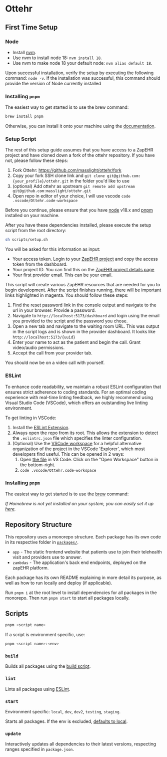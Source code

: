 # Ottehr

## First Time Setup

### Node

- Install [nvm](https://github.com/nvm-sh/nvm#installing-and-updating).
- Use nvm to install node 18: `nvm install 18`.
- Use nvm to make node 18 your default node: `nvm alias default 18`.

Upon successful installation, verify the setup by executing the following command: `node -v`. If the installation was successful, this command should provide the version of Node currently installed

### Installing `pnpm`

The easiest way to get started is to use the brew command:

```bash
brew install pnpm
```

Otherwise, you can install it onto your machine using the [documentation](https://pnpm.io/installation).

### Setup Script

The rest of this setup guide assumes that you have access to a ZapEHR project and have cloned down a fork of the ottehr repository. If you have not, please follow these steps:

1. Fork Ottehr: https://github.com/masslight/ottehr/fork
2. Copy your fork SSH clone link and `git clone git@github.com:{your_profile}/ottehr.git` in the folder you'd like to use
3. (optional) Add ottehr as upstream `git remote add upstream git@github.com:masslight/ottehr.git`
4. Open repo in editor of your choice, I will use vscode `code .vscode/Ottehr.code-workspace`

Before you continue, please ensure that you have [node](#node) v18.x and [pnpm](#installing-pnpm) installed on your machine.

After you have these dependencies installed, please execute the setup script from the root directory:

```bash
sh scripts/setup.sh
```

You will be asked for this information as input:

- Your access token. Login to your [ZapEHR project](https://console.zapehr.com) and copy the access token from the dashboard.
- Your project ID. You can find this on the [ZapEHR project details page](https://console.zapehr.com/project)
- Your first provider email. This can be your email.

This script will create various ZapEHR resources that are needed for you to begin development. After the script finishes running, there will be important links highlighted in magenta. You should follow these steps:

1. Find the reset password link in the console output and navigate to the url in your browser. Provide a password.
2. Navigate to `http://localhost:5173/dashboard` and login using the email you provided to the script and the password you chose.
3. Open a new tab and navigate to the waiting room URL. This was output in the script logs and is shown in the provider dashboard. It looks like `http://localhost:5173/{uuid}`
4. Enter your name to act as the patient and begin the call. Grant video/audio permissions.
5. Accept the call from your provider tab.

You should now be on a video call with yourself.

### ESLint

To enhance code readability, we maintain a robust ESLint configuration that ensures strict adherence to coding standards. For an optimal coding experience with real-time linting feedback, we highly recommend using Visual Studio Code (VSCode), which offers an outstanding live linting environment.

To get linting in VSCode:

1. Install the [ESLint Extension](https://marketplace.visualstudio.com/items?itemName=dbaeumer.vscode-eslint).
2. Always open the repo from its root. This allows the extension to detect the `.eslintrc.json` file which specifies the linter configuration.
3. (Optional) Use the [VSCode workspace](./.vscode/Ottehr.code-workspace) for a helpful alternative organization of the project in the VSCode 'Explorer', which most developers find useful. This can be opened in 2 ways:
   1. Open [the file](./.vscode/Ottehr.code-workspace) in VS Code. Click on the "Open Workspace" button in the bottom-right.
   2. `code .vscode/Ottehr.code-workspace`

### Installing `pnpm`

The easiest way to get started is to use the [brew](https://brew.sh/) command:

*If Homebrew is not yet installed on your system, you can easily set it up [here](https://brew.sh/).*

## Repository Structure

This repository uses a monorepo structure. Each package has its own code in its respective folder in [`packages/`](./packages/).

- `app` - The static frontend website that patients use to join their telehealth visit and providers use to answer.
- `zambdas` - The application's back end endpoints, deployed on the zapEHR platform.

Each package has its own README explaining in more detail its purpose, as well as how to run locally and deploy (if applicable).

Run `pnpm i` at the root level to install dependencies for all packages in the monorepo. Then run `pnpm start` to start all packages locally.

## Scripts

```sh
pnpm <script name>
```

If a script is environment specific, use:

```sh
pnpm <script name>:<env>
```

### `build`

Builds all packages using the [build script](./scripts/build.sh).

### `lint`

Lints all packages using [ESLint](https://eslint.org/).

### `start`

Environment specific: `local`, `dev`, `dev2`, `testing`, `staging`.

Starts all packages. If the env is excluded, [defaults to local](#getting-started).

### `update`

Interactively updates all dependencies to their latest versions, respecting ranges specified in `package.json`.
